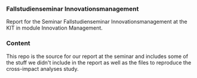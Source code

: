 ### Fallstudienseminar Innovationsmanagement
Report for the Seminar Fallstudienseminar Innovationsmanagement at the KIT in module Innovation Management.

### Content
This repo is the source for our report at the seminar and includes some of the stuff we didn't include in the report as well as the files to reproduce the cross-impact analyses study.

